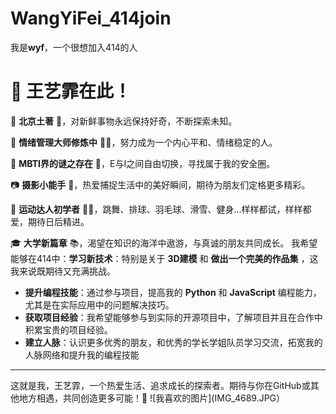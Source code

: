 # WangYiFei_414join
我是**wyf**，一个很想加入414的人
# 👋 王艺霏在此！

🌟 **北京土著** 🌈，对新鲜事物永远保持好奇，不断探索未知。

🌱 **情绪管理大师修炼中** 🧘‍♀️，努力成为一个内心平和、情绪稳定的人。

👥 **MBTI界的谜之存在** 🤔，E与I之间自由切换，寻找属于我的安全圈。

📷 **摄影小能手** 🎨，热爱捕捉生活中的美好瞬间，期待为朋友们定格更多精彩。

💪 **运动达人初学者** 🏃‍♀️，跳舞、排球、羽毛球、滑雪、健身…样样都试，样样都爱，期待日后精进。

🎓 **大学新篇章** 📚，渴望在知识的海洋中遨游，与真诚的朋友共同成长。
我希望能够在414中：**学习新技术**：特别是关于 **3D建模** 和 **做出一个完美的作品集** ，这我来说既期待又充满挑战。
- **提升编程技能**：通过参与项目，提高我的 **Python** 和 **JavaScript** 编程能力，尤其是在实际应用中的问题解决技巧。
- **获取项目经验**：我希望能够参与到实际的开源项目中，了解项目并且在合作中积累宝贵的项目经验。
- **建立人脉**：认识更多优秀的朋友，和优秀的学长学姐队员学习交流，拓宽我的人脉网络和提升我的编程技能

---

这就是我，王艺霏，一个热爱生活、追求成长的探索者。期待与你在GitHub或其他地方相遇，共同创造更多可能！🚀
![我喜欢的图片](IMG_4689.JPG）
